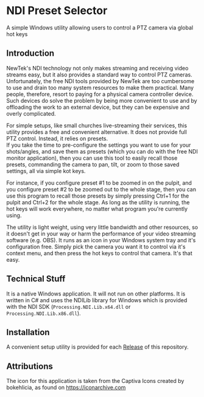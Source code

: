 # NDI Preset Selector
A simple Windows utility allowing users to control a PTZ camera via global hot keys

## Introduction
NewTek's NDI technology not only makes streaming and receiving video streams easy, but it also 
provides a standard way to control PTZ cameras.  Unfortunately, the free NDI tools provided by 
NewTek are too cumbersome to use and drain too many system resources to make them practical.  Many 
people, therefore, resort to paying for a physical camera controller device.  Such devices do solve 
the problem by being more convenient to use and by offloading the work to an external device, but 
they can be expensive and overly complicated.  

For simple setups, like small churches live-streaming their services, this utility provides a free 
and convenient alternative.  It does not provide full PTZ control.  Instead, it relies on presets.  
If you take the time to pre-configure the settings you want to use for your shots/angles, and save 
them as presets (which you can do with the free NDI monitor application), then you can use this 
tool to easily recall those presets, commanding the camera to pan, tilt, or zoom to those saved 
settings, all via simple kot keys.

For instance, if you configure preset #1 to be zoomed in on the pulpit, and you configure preset #2 
to be zoomed out to the whole stage, then you can use this program to recall those presets by 
simply pressing Ctrl+1 for the pulpit and Ctrl+2 for the whole stage.  As long as the utility is 
running, the hot keys will work everywhere, no matter what program you're currently using.

The utility is light weight, using very little bandwidth and other resources, so it doesn't get in 
your way or harm the performance of your video streaming software (e.g. OBS).  It runs as an icon 
in your Windows system tray and it's configuration free.  Simply pick the camera you want it to 
control via it's context menu, and then press the hot keys to control that camera.  It's that easy.

## Technical Stuff
It is a native Windows application.  It will not run on other platforms.  It is written in C# and 
uses the NDILib library for Windows which is provided with the NDI SDK (`Processing.NDI.Lib.x64.dll` 
or `Processing.NDI.Lib.x86.dll`).

## Installation
A convenient setup utility is provided for each 
[Release](https://github.com/StevenDoggart/NdiPresetSelector/releases) of this repository.

## Attributions
The icon for this application is taken from the Captiva Icons created by bokehlicia, as found on 
https://iconarchive.com